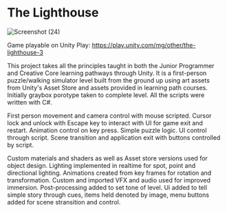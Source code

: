 # The Lighthouse

![Screenshot (24)](https://user-images.githubusercontent.com/108804713/210657267-66d15f8f-336c-4748-9297-7947dc19be35.png)

Game playable on Unity Play: https://play.unity.com/mg/other/the-lighthouse-3

 
This project takes all the principles taught in both the Junior Programmer and Creative Core learning pathways through Unity.  It is a first-person puzzle/walking simulator level built from the ground up using art assets from Unity's Asset Store and assets provided in learning path courses.  Initially graybox porotype taken to complete level.  All the scripts were written with C#.

First person movement and camera control with mouse scripted.  Cursor lock and unlock with Escape key to interact with UI for game exit and restart.  Animation control on key press.  Simple puzzle logic.  UI control through script.  Scene transition and application exit with buttons controlled by script.

Custom materials and shaders as well as Asset store versions used for object design.  Lighting implemented in realtime for spot, point and directional lighting.  Animations created from key frames for rotation and transformation.  Custom and imported VFX and audio used for improved immersion.  Post-processing added to set tone of level.  Ui added to tell simple story through cues, items held denoted by image, menu buttons added for scene stransition and control.
